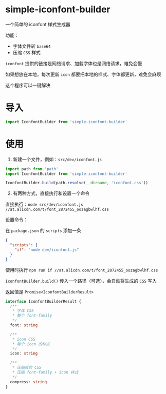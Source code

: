 # simple-iconfont-builder

一个简单的 iconfont 样式生成器

功能：

- 字体文件转 `base64`
- 压缩 `CSS` 样式

`iconfont` 提供的链接是网络请求、加载字体也是网络请求，难免会慢

如果想放在本地，每次更新 `icon` 都要把本地的样式、字体都更新，难免会麻烦

这个程序可以一键解决

# 导入

```javascript
import IconfontBuilder from 'simple-iconfont-builder'
```

# 使用

1. 新建一个文件，例如：`src/dev/iconfont.js`

```javascript
import path from 'path'
import IconfontBuilder from 'simple-iconfont-builder'

IconfontBuilder.build(path.resolve(__dirname, 'iconfont.css'))
```

2. 有两种方式，直接执行和设置一个命令

直接执行：`node src/dev/iconfont.js //at.alicdn.com/t/font_2872455_oozagbwlhf.css`

设置命令：

在 `package.json` 的 `scripts` 添加一条

```json
{
  "scripts": {
    "if": "node dev/iconfont.js"
  }
}
```

使用时执行 `npm run if //at.alicdn.com/t/font_2872455_oozagbwlhf.css`

`IconfontBuilder.build()` 传入一个路径（可选），会自动将生成的 `CSS` 写入

返回值是 `Promise<IconfontBuilderResult>`

```typescript
interface IconfontBuilderResult {
  /**
   * 字体 CSS
   * 整个 font-family
   */
  font: string

  /**
   * icon CSS
   * 每个 icon 的样式
   */
  icon: string

  /**
   * 压缩后的 CSS
   * 压缩 font-family + icon 样式
   */
  compress: string
}
```
